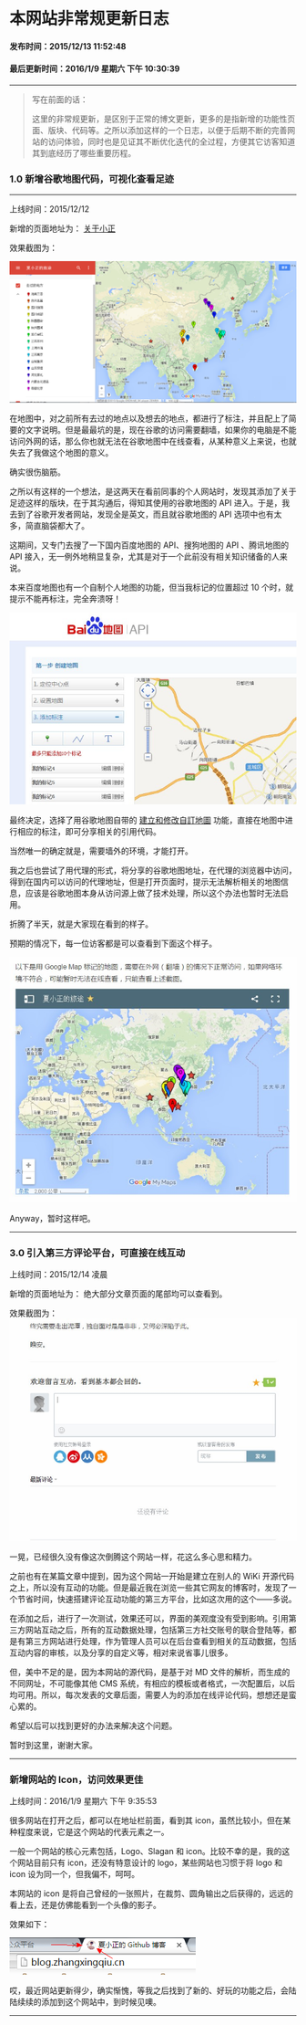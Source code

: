 本网站非常规更新日志
===

#### 发布时间：2015/12/13 11:52:48 
#### 最后更新时间：2016/1/9 星期六 下午 10:30:39 

----------

> 写在前面的话：
> 
> 这里的非常规更新，是区别于正常的博文更新，更多的是指新增的功能性页面、版块、代码等。之所以添加这样的一个日志，以便于后期不断的完善网站的访问体验，同时也是见证其不断优化迭代的全过程，方便其它访客知道其到底经历了哪些重要历程。


### 1.0 新增谷歌地图代码，可视化查看足迹
----------
上线时间：2015/12/12 

新增的页面地址为： [关于小正](http://blog.zhangxingqiu.cn/index.html?name=about-me)

效果截图为：

![map](imgs/maps.png)

在地图中，对之前所有去过的地点以及想去的地点，都进行了标注，并且配上了简要的文字说明。但是最最坑的是，现在谷歌的访问需要翻墙，如果你的电脑是不能访问外网的话，那么你也就无法在谷歌地图中在线查看，从某种意义上来说，也就失去了我做这个地图的意义。

确实很伤脑筋。

之所以有这样的一个想法，是这两天在看前同事的个人网站时，发现其添加了关于足迹这样的版块，在于其沟通后，得知其使用的谷歌地图的 API 进入。于是，我去到了谷歌开发者网站，发现全是英文，而且就谷歌地图的 API 选项中也有太多，简直脑袋都大了。

这期间，又专门去搜了一下国内百度地图的 API、搜狗地图的 API 、腾讯地图的 API 接入，无一例外地稍显复杂，尤其是对于一个此前没有相关知识储备的人来说。

本来百度地图也有一个自制个人地图的功能，但当我标记的位置超过 10 个时，就提示不能再标注，完全奔溃呀！

![baidu-map](imgs/baidu-map.jpg)

最终决定，选择了用谷歌地图自带的 [建立和修改自訂地圖](https://support.google.com/maps/answer/3045850?hl=zh-Hant) 功能，直接在地图中进行相应的标注，即可分享相关的引用代码。

当然唯一的确定就是，需要墙外的环境，才能打开。

我之后也尝试了用代理的形式，将分享的谷歌地图地址，在代理的浏览器中访问，得到在国内可以访问的代理地址，但是打开页面时，提示无法解析相关的地图信息，应该是谷歌地图本身从访问源上做了技术处理，所以这个办法也暂时无法启用。

折腾了半天，就是大家现在看到的样子。

预期的情况下，每一位访客都是可以查看到下面这个样子。

![right](imgs/right.jpg)

Anyway，暂时这样吧。


----------



### 3.0 引入第三方评论平台，可直接在线互动

上线时间：2015/12/14 凌晨

新增的页面地址为： 绝大部分文章页面的尾部均可以查看到。

效果截图为：![zaixianpl](imgs/zaixianpl.jpg)


一晃，已经很久没有像这次倒腾这个网站一样，花这么多心思和精力。

之前也有在某篇文章中提到，因为这个网站一开始是建立在别人的 WiKi 开源代码之上，所以没有互动的功能。但是最近我在浏览一些其它网友的博客时，发现了一个节省时间，快速搭建评论互动功能的第三方平台，比如这次用的这个——多说。

在添加之后，进行了一次测试，效果还可以，界面的美观度没有受到影响。引用第三方网站互动之后，所有的互动数据处理，包括第三方社交账号的联合登陆等，都是有第三方网站进行处理，作为管理人员可以在后台查看到相关的互动数据，包括互动内容的审核，以及分享的自定义等，相对来说省事儿很多。

但，美中不足的是，因为本网站的源代码，是基于对 MD 文件的解析，而生成的不同网址，不可能像其他 CMS 系统，有相应的模板或者格式，一次配置后，以后均可用。所以，每次发表的文章后面，需要人为的添加在线评论代码，想想还是蛮心累的。

希望以后可以找到更好的办法来解决这个问题。

暂时到这里，谢谢大家。


----------


### 新增网站的 Icon，访问效果更佳

上线时间：2016/1/9 星期六 下午 9:35:53 

很多网站在打开之后，都可以在地址栏前面，看到其 icon，虽然比较小，但在某种程度来说，它是这个网站的代表元素之一。

一般一个网站的核心元素包括，Logo、Slagan 和 icon。比较不幸的是，我的这个网站目前只有 icon，还没有特意设计的 logo，某些网站也习惯于将 logo 和 icon 设为同一个，但我偏不，呵呵。

本网站的 icon 是将自己曾经的一张照片，在裁剪、圆角输出之后获得的，远远的看上去，还是仿佛能看到一个头像的影子。

效果如下：

![wangzhanicon](imgs/webs/wzi.png)

哎，最近网站更新得少，确实惭愧，等我之后找到了新的、好玩的功能之后，会陆陆续续的添加到这个网站中，到时候见噢。


----------

<!-- UY 在线评论代码-->
<div id="uyan_frame"></div>
<script type="text/javascript" src="http://v2.uyan.cc/code/uyan.js?uid=2076107"></script>
<!-- UY END -->